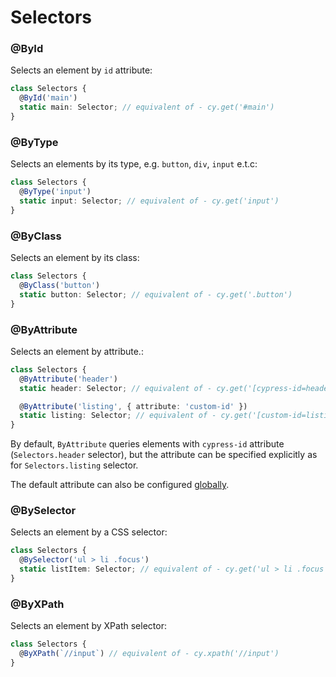 # Selectors

### @ById

Selects an element by `id` attribute:

```typescript
class Selectors {
  @ById('main')
  static main: Selector; // equivalent of - cy.get('#main')
}
```

### @ByType

Selects an elements by its type, e.g. `button`, `div`, `input` e.t.c:

```typescript
class Selectors {
  @ByType('input')
  static input: Selector; // equivalent of - cy.get('input')
}
```

### @ByClass

Selects an element by its class:

```typescript
class Selectors {
  @ByClass('button')
  static button: Selector; // equivalent of - cy.get('.button')
}
```

### @ByAttribute

Selects an element by attribute.:

```typescript
class Selectors {
  @ByAttribute('header')
  static header: Selector; // equivalent of - cy.get('[cypress-id=header')

  @ByAttribute('listing', { attribute: 'custom-id' })
  static listing: Selector; // equivalent of - cy.get('[custom-id=listing')
}
```

By default, `ByAttribute` queries elements with `cypress-id` attribute (`Selectors.header` selector), but the attribute can be specified explicitly as for `Selectors.listing` selector.

The default attribute can also be configured [globally](/cypress-selectors/api-reference/global-configuration#defaultattribute).

### @BySelector

Selects an element by a CSS selector:

```typescript
class Selectors {
  @BySelector('ul > li .focus')
  static listItem: Selector; // equivalent of - cy.get('ul > li .focus')
}
```

### @ByXPath

Selects an element by XPath selector:

```typescript
class Selectors {
  @ByXPath(`//input`) // equivalent of - cy.xpath('//input')
}
```
